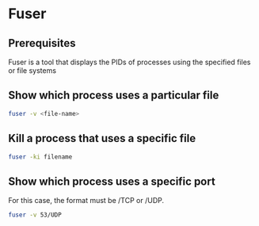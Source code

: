 # Fuser

## Prerequisites

Fuser is a tool that displays the PIDs of processes using the specified files or file systems

## Show which process uses a particular file

```bash
fuser -v <file-name>
```

## Kill a process that uses a specific file

```bash
fuser -ki filename
```

## Show which process uses a specific port

For this case, the format must be <port>/TCP or <port>/UDP.

```bash
fuser -v 53/UDP
```

